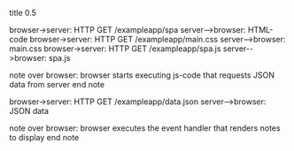 title 0.5

browser->server: HTTP GET /exampleapp/spa
server-->browser: HTML-code
browser->server: HTTP GET /exampleapp/main.css
server-->browser: main.css
browser->server: HTTP GET /exampleapp/spa.js
server-->browser: spa.js

note over browser:
browser starts executing js-code
that requests JSON data from server 
end note

browser->server: HTTP GET /exampleapp/data.json
server-->browser: JSON data

note over browser:
browser executes the event handler
that renders notes to display
end note

